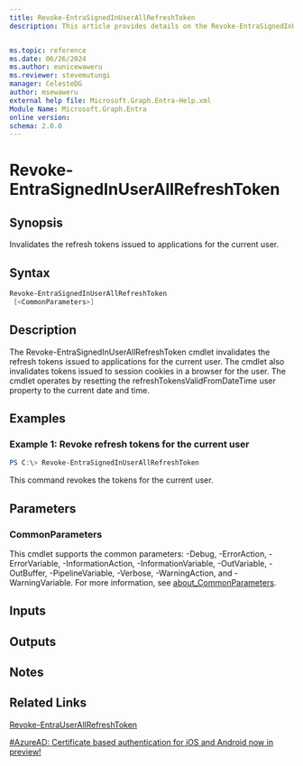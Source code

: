 ```yaml
---
title: Revoke-EntraSignedInUserAllRefreshToken
description: This article provides details on the Revoke-EntraSignedInUserAllRefreshToken command.


ms.topic: reference
ms.date: 06/26/2024
ms.author: eunicewaweru
ms.reviewer: stevemutungi
manager: CelesteDG
author: msewaweru
external help file: Microsoft.Graph.Entra-Help.xml
Module Name: Microsoft.Graph.Entra
online version:
schema: 2.0.0
---
```


# Revoke-EntraSignedInUserAllRefreshToken

## Synopsis
Invalidates the refresh tokens issued to applications for the current user.

## Syntax

```powershell
Revoke-EntraSignedInUserAllRefreshToken 
 [<CommonParameters>]
```

## Description
The Revoke-EntraSignedInUserAllRefreshToken cmdlet invalidates the refresh tokens issued to applications for the current user. 
The cmdlet also invalidates tokens issued to session cookies in a browser for the user. 
The cmdlet operates by resetting the refreshTokensValidFromDateTime user property to the current date and time.

## Examples

### Example 1: Revoke refresh tokens for the current user
```powershell
PS C:\> Revoke-EntraSignedInUserAllRefreshToken
```

This command revokes the tokens for the current user.

## Parameters

### CommonParameters
This cmdlet supports the common parameters: -Debug, -ErrorAction, -ErrorVariable, -InformationAction, -InformationVariable, -OutVariable, -OutBuffer, -PipelineVariable, -Verbose, -WarningAction, and -WarningVariable. For more information, see [about_CommonParameters](https://go.microsoft.com/fwlink/?LinkID=113216).

## Inputs

## Outputs

## Notes

## Related Links

[Revoke-EntraUserAllRefreshToken](Revoke-EntraUserAllRefreshToken.md)

[#AzureAD: Certificate based authentication for iOS and Android now in preview!](https://blogs.technet.microsoft.com/enterprisemobility/2016/07/18/azuread-certificate-based-authentication-for-ios-and-android-now-in-preview/)

